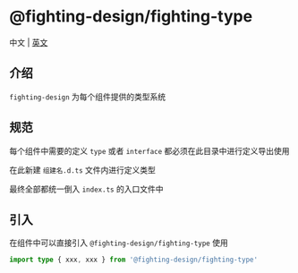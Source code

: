 # @fighting-design/fighting-type

中文 | [英文](./README.md)

## 介绍

`fighting-design` 为每个组件提供的类型系统

## 规范

每个组件中需要的定义 `type` 或者 `interface` 都必须在此目录中进行定义导出使用

在此新建 `组建名.d.ts` 文件内进行定义类型

最终全部都统一倒入 `index.ts` 的入口文件中

## 引入

在组件中可以直接引入 `@fighting-design/fighting-type` 使用

```ts
import type { xxx, xxx } from '@fighting-design/fighting-type'
```
